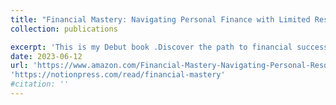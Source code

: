 ```yaml
---
title: "Financial Mastery: Navigating Personal Finance with Limited Resources"
collection: publications

excerpt: 'This is my Debut book .Discover the path to financial success even with limited resources in "Mastering Personal Finance with Limited Resources." This comprehensive guidebook provides practical strategies, expert advice, and actionable steps to empower readers to take control of their finances and build a secure future.'
date: 2023-06-12
url: 'https://www.amazon.com/Financial-Mastery-Navigating-Personal-Resources-ebook/dp/B0C7RHFS5X/ref=sr_1_1?crid=5GIFNU00NIX9&keywords=financial+mastery&qid=1686903671&s=digital-text&sprefix=%2Cdigital-text%2C219&sr=1-1'
'https://notionpress.com/read/financial-mastery'
#citation: ''
---
```




